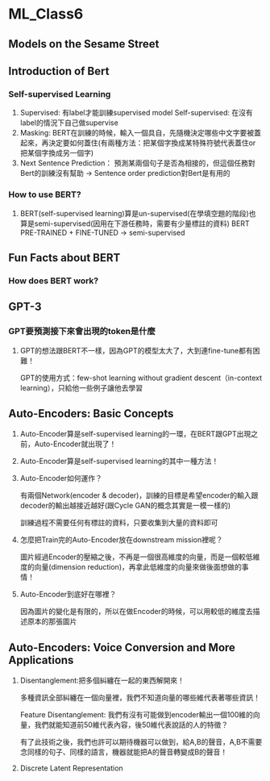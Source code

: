 # ML_Class6
## Models on the Sesame Street
## Introduction of Bert
### Self-supervised Learning
1. Supervised: 有label才能訓練supervised model
   Self-supervised: 在沒有label的情況下自己做supervise
2. Masking: BERT在訓練的時候，輸入一個具自，先隨機決定哪些中文字要被蓋起來，再決定要如何蓋住(有兩種方法：把某個字換成某特殊符號代表蓋住or把某個字換成另一個字)
3. Next Sentence Prediction： 預測某兩個句子是否為相接的，但這個任務對Bert的訓練沒有幫助 -> Sentence order prediction對Bert是有用的
### How to use BERT?
1. BERT(self-supervised learning)算是un-supervised(在學填空題的階段)也算是semi-supervised(因用在下游任務時，需要有少量標註的資料)
   BERT PRE-TRAINED + FINE-TUNED -> semi-supervised
## Fun Facts about BERT
### How does BERT work?

## GPT-3
### GPT要預測接下來會出現的token是什麼
1. GPT的想法跟BERT不一樣，因為GPT的模型太大了，大到連fine-tune都有困難！
   
   GPT的使用方式：few-shot learning without gradient descent（in-context learning），只給他一些例子讓他去學習

## Auto-Encoders: Basic Concepts
1. Auto-Encoder算是self-supervised learning的一環，在BERT跟GPT出現之前，Auto-Encoder就出現了！
2. Auto-Encoder算是self-supervised learning的其中一種方法！
3. Auto-Encoder如何運作？

   有兩個Network(encoder & decoder)，訓練的目標是希望encoder的輸入跟decoder的輸出越接近越好(跟Cycle GAN的概念其實是一模一樣的)

   訓練過程不需要任何有標註的資料，只要收集到大量的資料即可
4. 怎麼把Train完的Auto-Encoder放在downstream mission裡呢？

   圖片經過Encoder的壓縮之後，不再是一個很高維度的向量，而是一個較低維度的向量(dimension reduction)，再拿此低維度的向量來做後面想做的事情！
5. Auto-Encoder到底好在哪裡？

   因為圖片的變化是有限的，所以在做Encoder的時候，可以用較低的維度去描述原本的那張圖片
   
## Auto-Encoders: Voice Conversion and More Applications
1. Disentanglement:把多個糾纏在一起的東西解開來！

   多種資訊全部糾纏在一個向量裡，我們不知道向量的哪些維代表著哪些資訊！

   Feature Disentanglement: 我們有沒有可能做到encoder輸出一個100維的向量，我們就能知道前50維代表內容，後50維代表說話的人的特徵？

   有了此技術之後，我們也許可以期待機器可以做到，給A,B的聲音，A,B不需要念同樣的句子、同樣的語言，機器就能把A的聲音轉變成B的聲音！
2. Discrete Latent Representation
   

